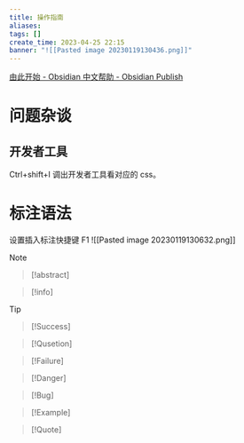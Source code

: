 ```yaml
---
title: 操作指南
aliases: 
tags: []
create_time: 2023-04-25 22:15
banner: "![[Pasted image 20230119130436.png]]"
---
```


[由此开始 - Obsidian 中文帮助 - Obsidian Publish](https://publish.obsidian.md/help-zh/%E7%94%B1%E6%AD%A4%E5%BC%80%E5%A7%8B)
# 问题杂谈
## 开发者工具
Ctrl+shift+I 调出开发者工具看对应的 css。

# 标注语法
设置插入标注快捷键 F1
![[Pasted image 20230119130632.png]]
>[!note]

>[!abstract]

>[!info]

>[!Tip]

>[!Success]

>[!Qusetion]

>[!Failure]

>[!Danger]

>[!Bug]

>[!Example]
>

>[!Quote]



